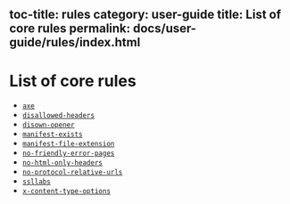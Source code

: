 toc-title: rules
category: user-guide
title: List of core rules
permalink: docs/user-guide/rules/index.html
---
# List of core rules

* [`axe`](axe.md)
* [`disallowed-headers`](disallowed-headers.md)
* [`disown-opener`](disown-opener.md)
* [`manifest-exists`](manifest-exists.md)
* [`manifest-file-extension`](manifest-file-extension.md)
* [`no-friendly-error-pages`](no-friendly-error-pages.md)
* [`no-html-only-headers`](no-html-only-headers.md)
* [`no-protocol-relative-urls`](no-protocol-relative-urls.md)
* [`ssllabs`](ssllabs.md)
* [`x-content-type-options`](x-content-type-options.md)
